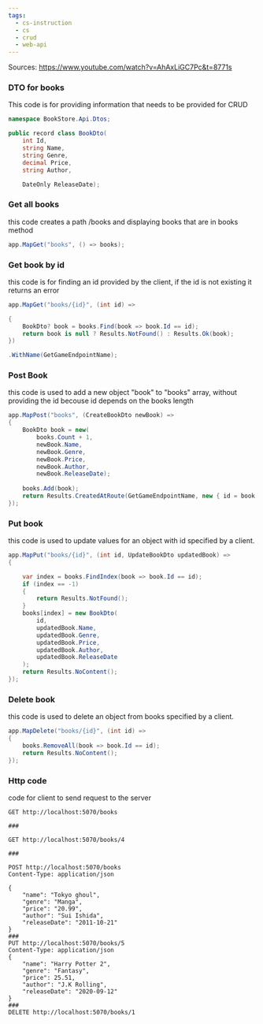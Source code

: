 ```yaml
---
tags:
  - cs-instruction
  - cs
  - crud
  - web-api
---
```


Sources: https://www.youtube.com/watch?v=AhAxLiGC7Pc&t=8771s

### DTO for books

This code is for providing information that needs to be provided for CRUD

```cs
namespace BookStore.Api.Dtos;

public record class BookDto(
    int Id,
    string Name,
    string Genre,
    decimal Price,
    string Author,

    DateOnly ReleaseDate);
```

### Get all books

this code creates a path /books and displaying books that are in books method

```cs
app.MapGet("books", () => books);
```

### Get book by id

this code is for finding an id provided by the client, if the id is not existing it returns an error

```cs
app.MapGet("books/{id}", (int id) =>

{
    BookDto? book = books.Find(book => book.Id == id);
    return book is null ? Results.NotFound() : Results.Ok(book);
})

.WithName(GetGameEndpointName);
```

### Post Book

this code is used to add a new object "book" to "books" array, without providing the id becouse id depends on the books length

```cs
app.MapPost("books", (CreateBookDto newBook) =>
{
    BookDto book = new(
        books.Count + 1,
        newBook.Name,
        newBook.Genre,
        newBook.Price,
        newBook.Author,
        newBook.ReleaseDate);
       
    books.Add(book);
    return Results.CreatedAtRoute(GetGameEndpointName, new { id = book.Id }, book);
});
```

### Put book

this code is used to update values for an object with id specified by a client.

```cs
app.MapPut("books/{id}", (int id, UpdateBookDto updatedBook) =>
{

    var index = books.FindIndex(book => book.Id == id);
    if (index == -1)
    {
        return Results.NotFound();
    }
    books[index] = new BookDto(
        id,
        updatedBook.Name,
        updatedBook.Genre,
        updatedBook.Price,
        updatedBook.Author,
        updatedBook.ReleaseDate
    );
    return Results.NoContent();
});
```

### Delete book

this code is used to delete an object from books specified by a client.

```cs
app.MapDelete("books/{id}", (int id) =>
{
    books.RemoveAll(book => book.Id == id);
    return Results.NoContent();
});
```

### Http code

code for client to send request to the server

```http
GET http://localhost:5070/books

###

GET http://localhost:5070/books/4

###

POST http://localhost:5070/books
Content-Type: application/json

{
    "name": "Tokyo ghoul",
    "genre": "Manga",
    "price": "20.99",
    "author": "Sui Ishida",
    "releaseDate": "2011-10-21"
}
###
PUT http://localhost:5070/books/5
Content-Type: application/json
{
    "name": "Harry Potter 2",
    "genre": "Fantasy",
    "price": 25.51,
    "author": "J.K Rolling",
    "releaseDate": "2020-09-12"
}
###
DELETE http://localhost:5070/books/1
```
